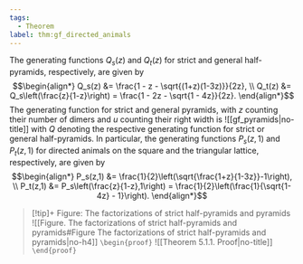 ```yaml
---
tags:
  - Theorem
label: thm:gf_directed_animals
---
```

The generating functions $Q_s(z)$ and $Q_t(z)$ for strict and general half-pyramids, respectively, are given by
$$\begin{align*}
Q_s(z) &= \frac{1 - z - \sqrt{(1+z)(1-3z)}}{2z}, \\
Q_t(z) &= Q_s\left(\frac{z}{1-z}\right) = \frac{1 - 2z - \sqrt{1 - 4z}}{2z}.
\end{align*}$$
The generating function for strict and general pyramids, with $z$ counting their number of dimers and $u$ counting their right width is
![[gf_pyramids|no-title]]
with $Q$ denoting the respective generating function for strict or general half-pyramids.
In particular, the generating functions $P_s(z,1)$ and $P_t(z,1)$ for directed animals on the square and the triangular lattice, respectively, are given by
$$\begin{align*}
P_s(z,1) &= \frac{1}{2}\left(\sqrt{\frac{1+z}{1-3z}}-1\right), \\
P_t(z,1) &= P_s\left(\frac{z}{1-z},1\right) = \frac{1}{2}\left(\frac{1}{\sqrt{1-4z} - 1}\right).
\end{align*}$$
> [!tip]+ Figure: The factorizations of strict half-pyramids and pyramids
> ![[Figure. The factorizations of strict half-pyramids and pyramids#Figure The factorizations of strict half-pyramids and pyramids|no-h4]]
`\begin{proof}`
![[Theorem 5.1.1. Proof|no-title]]
`\end{proof}`

